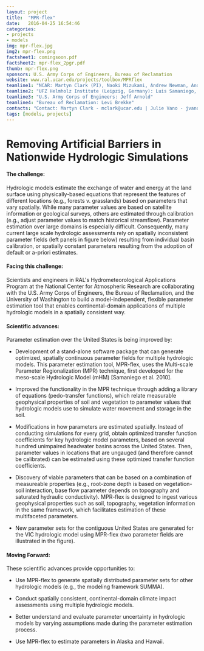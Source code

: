 ```yaml
---
layout: project
title:  "MPR-flex"
date:   2016-04-25 16:54:46
categories:
- projects
- models
img: mpr-flex.jpg
img2: mpr-flex.png
factsheet1: comingsoon.pdf
factsheet2: mpr-flex_2pgr.pdf
thumb: mpr-flex.png
sponsors: U.S. Army Corps of Engineers, Bureau of Reclamation
website: www.ral.ucar.edu/projects/toolbox/MPRflex
teamline1: "NCAR: Martyn Clark (PI), Naoki Mizukami, Andrew Newman, Andy Wood, Ethan Gutmann"
teamline2: "UFZ Helmholz Institute (Leipzig, Germany): Luis Samaniego, Olda Rakevic, Stephan Thober"
teamline3: "U.S. Army Corps of Engineers: Jeff Arnold"
teamline4: "Bureau of Reclamation: Levi Brekke"
contacts: "Contact: Martyn Clark - mclark@ucar.edu | Julie Vano - jvano@ucar.edu"
tags: [models, projects]
---
```


# Removing Artificial Barriers in Nationwide Hydrologic Simulations

#### **The challenge:** 
Hydrologic models estimate the exchange of water and energy at the land surface using physically-based equations that represent the features of different locations (e.g., forests v. grasslands) based on parameters that vary spatially. While many parameter values are based on satellite information or geological surveys, others are estimated through calibration (e.g., adjust parameter values to match historical streamflow). Parameter estimation over large domains is especially difficult. Consequently, many current large scale hydrologic assessments rely on spatially inconsistent parameter fields (left panels in figure below) resulting from individual basin calibration, or spatially constant parameters resulting from the adoption of default or a-priori estimates.

#### **Facing this challenge:**

Scientists and engineers in RAL's Hydrometeorological Applications Program at the National Center for Atmospheric Research are collaborating with the U.S. Army Corps of Engineers, the Bureau of Reclamation, and the University of Washington to build a model-independent, flexible parameter estimation tool that enables continental-domain applications of multiple hydrologic models in a spatially consistent way.

#### **Scientific advances:**

Parameter estimation over the United States is being improved by:

*	Development of a stand-alone software package that can generate optimized, spatially continuous parameter fields for multiple hydrologic models. This parameter estimation tool, MPR-flex, uses the Multi-scale Parameter Regionalization (MPR) technique, first developed for the meso-scale Hydrologic Model (mHM) [Samaniego et al. 2010]. 

*   Improved the functionality in the MPR technique through adding a library of equations (pedo-transfer functions), which relate measurable geophysical properties of soil and vegetation to parameter values that hydrologic models use to simulate water movement and storage in the soil.  

*   Modifications in how parameters are estimated spatially. Instead of conducting simulations for every grid, obtain optimized transfer function coefficients for key hydrologic model parameters, based on several hundred unimpaired headwater basins across the United States.  Then, parameter values in locations that are ungauged (and therefore cannot be calibrated) can be estimated using these optimized transfer function coefficients.

*	Discovery of viable parameters that can be based on a combination of measureable properties (e.g., root-zone depth is based on vegetation-soil interaction, base flow parameter depends on topography and saturated hydraulic conductivity). MPR-flex is designed to ingest various geophysical properties such as soil, topography, vegetation information in the same framework, which facilitates estimation of these multifaceted parameters.

*   New parameter sets for the contiguous United States are generated for the VIC hydrologic model using MPR-flex (two parameter fields are illustrated in the figure).


#### **Moving Forward:** 

These scientific advances provide opportunities to:

*	Use MPR-flex to generate spatially distributed parameter sets for other hydrologic models (e.g., the modeling framework SUMMA).

*	Conduct spatially consistent, continental-domain climate impact assessments using multiple hydrologic models.

*	Better understand and evaluate parameter uncertainty in hydrologic models by varying assumptions made during the parameter estimation process.

*	Use MPR-flex to estimate parameters in Alaska and Hawaii.
